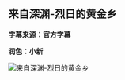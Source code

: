 ## 来自深渊-烈日的黄金乡
**字幕来源：官方字幕**

**润色：小新**

![来自深渊-烈日的黄金乡](https://img.picgo.net/2022/10/07/xsyxxxVi_o.png)
